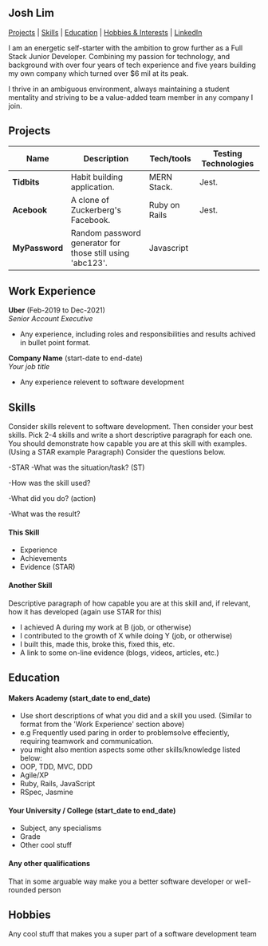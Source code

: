 ## Josh Lim

[Projects](https://github.com/sumo-mailman/CV#Projects) | [Skills](https://github.com/sumo-mailman/CV#skills) | [Education](https://github.com/sumo-mailman/CV#education) | [Hobbies & Interests](https://github.com/sumo-mailman/CV#hobbies) | [LinkedIn](https://www.linkedin.com/in/joshlim092/)

I am an energetic self-starter with the ambition to grow further as a Full Stack Junior Developer. Combining my passion for technology, and background with over four years of tech experience and five years building my own company which turned over $6 mil at its peak. 

I thrive in an ambiguous environment, always maintaining a student mentality and striving to be a value-added team member in any company I join.

## Projects

| Name                         | Description       | Tech/tools        | Testing Technologies |
| ---------------------------- | ----------------- | ----------------- | -------------------- |
| **Tidbits**            | Habit building application. | MERN Stack. | Jest. |
| **Acebook** | A clone of Zuckerberg's Facebook. | Ruby on Rails              | Jest. |
| **MyPassword** | Random password generator for those still using 'abc123'. | Javascript              |

## Work Experience

**Uber** (Feb-2019 to Dec-2021)  
_Senior Account Executive_

- Any experience, including roles and responsibilities and results achived in bullet point format.

**Company Name** (start-date to end-date)  
_Your job title_

- Any experience relevent to software development

## Skills

Consider skills relevent to software development. Then consider your best skills. Pick 2-4 skills and write a short descriptive paragraph for each one. You should demonstrate how capable you are at this skill with examples.
(Using a STAR example Paragraph) Consider the questions below.

-STAR
-What was the situation/task? (ST)

-How was the skill used?

-What did you do? (action)

-What was the result?


#### This Skill

- Experience
- Achievements
- Evidence (STAR)

#### Another Skill

Descriptive paragraph of how capable you are at this skill and, if relevant, how it has developed (again use STAR for this)

- I achieved A during my work at B (job, or otherwise)
- I contributed to the growth of X while doing Y (job, or otherwise)
- I built this, made this, broke this, fixed this, etc.
- A link to some on-line evidence (blogs, videos, articles, etc.)

## Education

#### Makers Academy (start_date to end_date)
- Use short descriptions of what you did and a skill you used. (Similar to format from the 'Work Experience' section above)
- e.g Frequently used paring in order to problemsolve effeciently, requiring teamwork and communication.
- you might also mention aspects some other skills/knowledge listed below:
- OOP, TDD, MVC, DDD
- Agile/XP
- Ruby, Rails, JavaScript
- RSpec, Jasmine

#### Your University / College (start_date to end_date)

- Subject, any specialisms
- Grade
- Other cool stuff

#### Any other qualifications

That in some arguable way make you a better software developer or well-rounded person

## Hobbies

Any cool stuff that makes you a super part of a software development team
